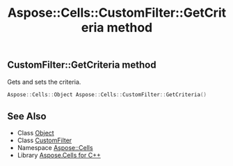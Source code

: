 ﻿---
title: Aspose::Cells::CustomFilter::GetCriteria method
linktitle: GetCriteria
second_title: Aspose.Cells for C++ API Reference
description: 'Aspose::Cells::CustomFilter::GetCriteria method. Gets and sets the criteria in C++.'
type: docs
weight: 800
url: /cpp/aspose.cells/customfilter/getcriteria/
---
## CustomFilter::GetCriteria method


Gets and sets the criteria.

```cpp
Aspose::Cells::Object Aspose::Cells::CustomFilter::GetCriteria()
```

## See Also

* Class [Object](../../object/)
* Class [CustomFilter](../)
* Namespace [Aspose::Cells](../../)
* Library [Aspose.Cells for C++](../../../)
